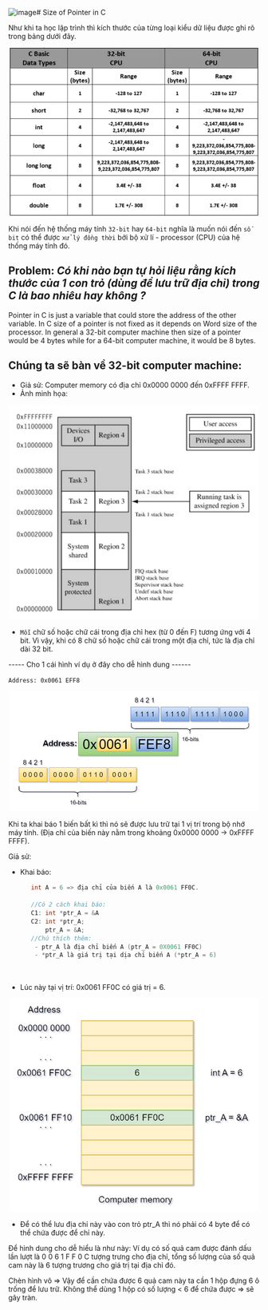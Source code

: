 ![image](https://github.com/Nguyen-Dang-Trieu/Size-of-Pointer-in-C/assets/121329547/a27a5e61-7b59-4983-a0ad-a1c97a79bcb6)# Size of Pointer in C

Như khi ta học lập trình thì kích thước của từng loại kiểu dữ liệu được ghi rõ trong bảng dưới đây.
<p align="center">
    <img src="./Images/value_structure.jpg" width="500px" alt="">
</p>

Khi nói đến hệ thống máy tính `32-bit` hay `64-bit` nghĩa là muốn nói đến `số bit` có thể được `xử lý đồng thời` bởi bộ xử lí - processor (CPU) của hệ thống máy tính đó.

## **Problem:** *Có khi nào bạn tự hỏi liệu rằng kích thước của 1 con trỏ (dùng để lưu trữ địa chỉ) trong C là bao nhiêu hay không ?* 

Pointer in C is just a variable that could store the address of the other variable. In C size of a pointer is not fixed as it depends on Word size of the processor. In general a 32-bit computer machine then size of a pointer would be 4 bytes while for a 64-bit computer machine, it would be 8 bytes.

## Chúng ta sẽ bàn về 32-bit computer machine:

- Giả sử: Computer memory có địa chỉ 0x0000 0000 đến 0xFFFF FFFF.
- Ảnh minh họa:
<p align="center">
    <img src="./Images/memory_image.png" width="500px" alt="">
</p>

-  `Mỗi` chữ số hoặc chữ cái trong địa chỉ hex (từ 0 đến F) tương ứng với 4 bit. Vì vậy, khi có 8 chữ số hoặc chữ cái trong một địa chỉ, tức là  địa chỉ dài 32 bit.

----- Cho 1 cái hình ví dụ ở đây cho dễ hình dung ------

`Address: 0x0061 EFF8`
<p align="center">
    <img src="./Images/Image_1.png" width="500px" alt="">
</p>





Khi ta khai báo 1 biến bất kì thì nó sẽ được lưu trữ tại 1 vị trí trong bộ nhớ máy tính. (Địa chỉ của biến này nằm trong khoảng 0x0000 0000 -> 0xFFFF FFFF).

Giả sử: 
- Khai báo:
  ~~~cpp
     int A = 6 => địa chỉ của biến A là 0x0061 FF0C.

     //Có 2 cách khai báo:
     C1: int *ptr_A = &A
     C2: int *ptr_A;
         ptr_A = &A;
     //Chú thích thêm:
      - ptr_A là địa chỉ biến A (ptr_A = 0X0061 FF0C)
      - *ptr_A là giá trị tại dịa chỉ biến A (*ptr_A = 6)
               
     
  ~~~
- Lúc này tại vị trí: 0x0061 FF0C có giá trị = 6.
<p align="center">
    <img src="./Images/Image_2.png" width="500px" alt="">
</p>


- Để có thể lưu địa chỉ này vào con trỏ ptr_A thì nó phải có 4 byte để có thể chứa được để chỉ này.

Để hình dung cho dễ hiểu là như này:
Ví dụ có số quả cam được đánh dấu lần lượt là 0 0 6 1 F F 0 C tượng trưng cho địa chỉ, tổng số lượng của số quả cam này là 6 tượng trương cho giá trị tại địa chỉ đó.

Chèn hình vô
=> Vậy để cần chứa được 6 quả cam này ta cần 1 hộp đựng 6 ô trống để lưu trữ. Không thể dùng 1 hộp có số lượng < 6 để chứa được => sẽ gây tràn.
